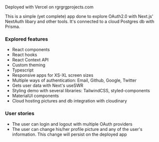 <p>Deployed with Vercel on rgrgrgprojects.com</p>

This is a simple (yet complete) app done to explore OAuth2.0 with Next.js' NextAuth libary and other tools. It's connected to a cloud Postgres db with Prisma.

<h3>Explored features</h3>
<ul>
  <li> React components </li>
  <li> React hooks </li>
  <li> React Context API </li>
  <li> Custom theming </li>
  <li> Typescript </li>
  <li> Responsive apps for XS-XL screen sizes </li>
  <li> Multiple ways of authentication: Email, Github, Google, Twitter </li>
  <li> Gets user data with Next's useSWR </li>
  <li> Styling demo with several libraries: TailwindCSS, styled-components </li>
  <li> MaterialUI components </li>
  <li> Cloud hosting pictures and db integration with cloudinary </li>
</ul>

<h3>User stories</h3>
<ul>
  <li>The user can login and logout with multiple OAuth providers </li>
  <li>The user can change his/her profile picture and any of the user's information. This change will persist on the deployed app </li>
 </ul>
  
